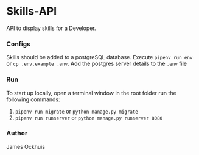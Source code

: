 # Skills-API
API to display skills for a Developer. 

### Configs
Skills should be added to a postgreSQL database. Execute `pipenv run env` or `cp .env.example .env`. Add the postgres server details to the `.env` file

### Run
To start up locally, open a terminal window in the root folder run the following commands:
1. `pipenv run migrate` or `python manage.py migrate`
2. `pipenv run runserver` or `python manage.py runserver 8080`

### Author
James Ockhuis
